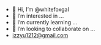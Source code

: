- 👋 Hi, I’m @whitefoxgal
- 👀 I’m interested in ...
- 🌱 I’m currently learning ...
- 💞️ I’m looking to collaborate on ...
- izzyu1212@gmail.com

<!---
whitefoxgal/whitefoxgal is a ✨ special ✨ repository because its `README.md` (this file) appears on your GitHub profile.
You can click the Preview link to take a look at your changes.
--->
